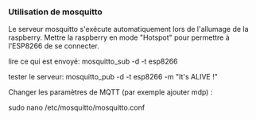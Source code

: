 
### Utilisation de mosquitto
Le serveur mosquitto s'exécute automatiquement lors de l'allumage de la raspberry.
Mettre la raspberry en mode "Hotspot" pour permettre à l'ESP8266 de se connecter.

lire ce qui est envoyé:
mosquitto_sub -d -t esp8266

tester le serveur:
mosquitto_pub -d -t esp8266 -m "It's ALIVE !"


Changer les paramètres de MQTT (par exemple ajouter mdp) :

sudo nano /etc/mosquitto/mosquitto.conf

